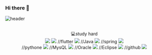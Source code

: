 ### Hi there 👋

![header](https://capsule-render.vercel.app/api?type=cylinder&color=000000&height=150&section=header&text=KOLPARK&fontColor=ffffff&fontSize=70&animation=fadeIn&fontAlignY=55)
<BR><BR>
<div align="center">
💻study hard
<br/>
<img src="https://img.shields.io/badge/dart-0175C2?style=flat-square&logo=dart&logoColor=white"/>

<img src="https://img.shields.io/badge/androidstudio-3DDC84?style=flat-square&logo=androidstudio&logoColor=white"/>
//flutter
<img src="https://img.shields.io/badge/flutter-02569B?style=flat-square&logo=flutter&logoColor=white"/>
//Java
<img src="https://img.shields.io/badge/JAVA-007396?style=for-the-badge&logo=java&logoColor=white">
//spring
<img src="https://img.shields.io/badge/spring-6DB33F?style=flat-square&logo=spring&logoColor=white"/>
<br/>
//pythone
<img src="https://img.shields.io/badge/pythone-3776AB?style=flat-square&logo=pythone&logoColor=white"/>
//MysQL
<img src="https://img.shields.io/badge/MySQL-4479A1?style=for-the-badge&logo=MySQL&logoColor=white">
//Oracle
<img src="https://img.shields.io/badge/Oracle-F80000?style=for-the-badge&logo=Oracle&logoColor=white">
//Eclipse
<img src="https://img.shields.io/badge/Eclipse-2C2255?style=for-the-badge&logo=Eclipse%20IDE&logoColor=white">
//github
<img src="https://img.shields.io/badge/github-181717?style=for-the-badge&logo=github&logoColor=white">
</div>
<!--
**KOLPARK/KOLPARK** is a ✨ _special_ ✨ repository because its `README.md` (this file) appears on your GitHub profile.

Here are some ideas to get you started:

- 🔭 I’m currently working on ...
- 🌱 I’m currently learning ...
- 👯 I’m looking to collaborate on ...
- 🤔 I’m looking for help with ...
- 💬 Ask me about ...
- 📫 How to reach me: ...
- 😄 Pronouns: ...
- ⚡ Fun fact: ...
-->
